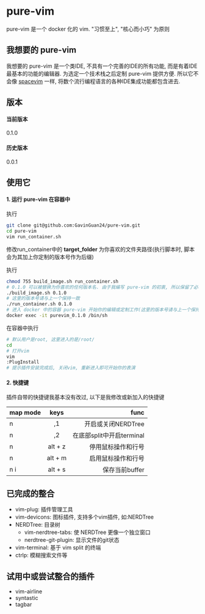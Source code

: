 # pure-vim

pure-vim 是一个 docker 化的 vim.
"习惯至上", "核心而小巧" 为原则

## 我想要的 pure-vim

我想要的 pure-vim 是一个类IDE, 不具有一个完善的IDE的所有功能, 而是有着IDE最基本的功能的编辑器.
为选定一个技术栈之后定制 pure-vim 提供方便.
所以它不会像 [spacevim](https://spacevim.org/) 一样, 将数个流行编程语言的各种IDE集成功能都包含进去.

## 版本

#### 当前版本

0.1.0

#### 历史版本

0.0.1

## 使用它

#### 1. 运行 pure-vim 在容器中

执行

```sh
git clone git@github.com:GavinGuan24/pure-vim.git
cd pure-vim
vim run_container.sh
```

修改run_container中的 **target_folder** 为你喜欢的文件夹路径(执行脚本时, 脚本会为其加上你定制的版本号作为后缀)

执行

```sh
chmod 755 build_image.sh run_container.sh
# 0.1.0 可以被替换为你喜欢的任何版本名. 由于我编写 pure-vim 的初衷, 所以保留了必填参数, 版本.
./build_image.sh 0.1.0
# 这里的版本号请与上一个保持一致
./run_container.sh 0.1.0
# 进入 docker 中的容器 pure-vim 开始你的编辑或定制工作(这里的版本号请与上一个保持一致)
docker exec -it purevim_0.1.0 /bin/sh
```

在容器中执行

```sh
# 默认用户是root, 这里进入的是/root/
cd
# 打开vim
vim
:PlugInstall
# 提示插件安装完成后, 关闭vim, 重新进入即可开始你的表演
```
#### 2. 快捷键

插件自带的快捷键我基本没有改过, 以下是我修改或新加入的快捷键

| map mode		| keys			| func	|
| ------------- |:-------------:| -----:|
| n				| ,1			| 开启或关闭NERDTree|
| n				| ,2			| 在底部split中开启terminal|
| n				| alt + z		| 停用鼠标操作和行号|
| n				| alt + m		| 启用鼠标操作和行号|
| n i			| alt + s		| 保存当前buffer	|

## 已完成的整合

- vim-plug: 插件管理工具
- vim-devicons: 图标插件, 支持多个vim插件, 如:NERDTree
- NERDTree: 目录树
	- vim-nerdtree-tabs: 使 NERDTree 更像一个独立窗口
	- nerdtree-git-plugin: 显示文件的git状态
- vim-terminal: 基于 vim split 的终端
- ctrlp: 模糊搜索文件等

## 试用中或尝试整合的插件

- vim-airline
- syntastic
- tagbar
